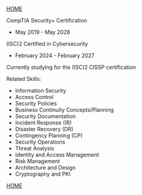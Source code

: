 [HOME](index.md)

CompTIA Security+ Certification 
* May 2019 - May 2028 

(ISC)2 Certified in Cybersecurity 
* February 2024 - February 2027

Currently studying for the (ISC)2 CISSP certification 

Related Skills: 
* Information Security
* Access Control
* Security Policies
* Business Continuity Concepts/Planning
* Security Documentation
* Incident Response (IR)
* Disaster Recovery (DR)
* Contingency Planning (CP)
* Security Operations
* Threat Analysis
* Identity and Access Management
* Risk Management
* Architecture and Design
* Cryptography and PKI 

[HOME](index.md)
